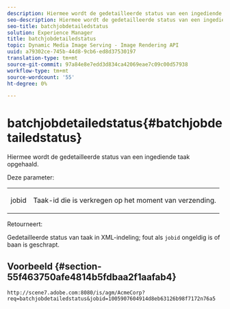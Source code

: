 ```yaml
---
description: Hiermee wordt de gedetailleerde status van een ingediende taak opgehaald.
seo-description: Hiermee wordt de gedetailleerde status van een ingediende taak opgehaald.
seo-title: batchjobdetailedstatus
solution: Experience Manager
title: batchjobdetailedstatus
topic: Dynamic Media Image Serving - Image Rendering API
uuid: a79302ce-745b-44d8-9cb6-ed8d37530197
translation-type: tm+mt
source-git-commit: 97a84e8e7edd3d834ca42069eae7c09c00d57938
workflow-type: tm+mt
source-wordcount: '55'
ht-degree: 0%

---
```



# batchjobdetailedstatus{#batchjobdetailedstatus}

Hiermee wordt de gedetailleerde status van een ingediende taak opgehaald.

Deze parameter:

<table id="simpletable_9C379451927C4058834640377C0BD7A0"> 
 <tr class="strow"> 
  <td class="stentry"> <p> <span class="codeph"> jobid  </span> </p> </td> 
  <td class="stentry"> <p>Taak-id die is verkregen op het moment van verzending. </p> </td> 
 </tr> 
</table>

Retourneert:

Gedetailleerde status van taak in XML-indeling; fout als `jobid` ongeldig is of baan is geschrapt.

## Voorbeeld {#section-55f463750afe4814b5fdbaa2f1aafab4}

`http://scene7.adobe.com:8080/is/agm/AcmeCorp?req=batchjobdetailedstatus&jobid=1005907604914d8eb63126b98f7172n76a5`
